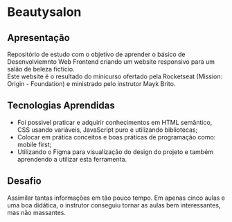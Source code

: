 # Beautysalon

## Apresentação
Repositório de estudo com o objetivo de aprender o básico de Desenvolviemnto Web Frontend criando um website responsivo para um salão de beleza fictício. <br>
Este website é o resultado do minicurso ofertado pela Rocketseat (Mission: Origin - Foundation) e ministrado pelo instrutor Mayk Brito.

## Tecnologias Aprendidas
- Foi possivel praticar e adquirir conhecimentos em HTML semântico, CSS usando variáveis, JavaScript puro e utilizando bibliotecas; 
- Colocar em prática conceitos e boas práticas de programação como: mobile first;
- Utilizando o Figma para visualização do design do projeto e também aprendendo a utilizar esta ferramenta.

## Desafio
Assimilar tantas informações em tão pouco tempo. Em apenas cinco aulas e uma boa didática, o instrutor conseguiu tornar as aulas bem 
interessantes, mas não massantes.  

